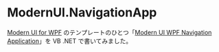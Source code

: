 # ModernUI.NavigationApp
[Modern UI for WPF](https://github.com/firstfloorsoftware/mui) のテンプレートのひとつ「[Modern UI WPF Navigation Application](https://github.com/firstfloorsoftware/mui/tree/master/1.0/FirstFloor.ModernUI/FirstFloor.ModernUI.Templates/ModernUI.NavigationApp)」を VB .NET で書いてみました。
